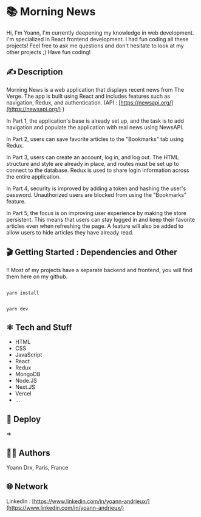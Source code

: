 #  📚 Morning News

Hi,
I'm Yoann, I'm currently deepening my knowledge in web development. I'm specialized in React frontend development.
I had fun coding all these projects!
Feel free to ask me questions and don't hesitate to look at my other projects ;)
Have fun coding!

## ✍️ Description 

Morning News is a web application that displays recent news from The Verge. The app is built using React and includes features such as navigation, Redux, and authentication. (API : [https://newsapi.org/](https://newsapi.org/) ) 

In Part 1, the application's base is already set up, and the task is to add navigation and populate the application with real news using NewsAPI.

In Part 2, users can save favorite articles to the "Bookmarks" tab using Redux.

In Part 3, users can create an account, log in, and log out. The HTML structure and style are already in place, and routes must be set up to connect to the database. Redux is used to share login information across the entire application.

In Part 4, security is improved by adding a token and hashing the user's password. Unauthorized users are blocked from using the "Bookmarks" feature.

In Part 5, the focus is on improving user experience by making the store persistent. This means that users can stay logged in and keep their favorite articles even when refreshing the page. A feature will also be added to allow users to hide articles they have already read.

## 🎬 Getting Started : Dependencies and Other

!! Most of my projects have a separate backend and frontend, you will find them here on my github.

```

yarn install

```

```

yarn dev

```

## ⚛️ Tech and Stuff

- HTML
- CSS
- JavaScript
- React
- Redux
- MongoDB
- Node.JS
- Next.JS
- Vercel
- …

## 🚀 Deploy

⇒ 

## 🧑‍💻 Authors

Yoann Drx, Paris, France 

## 🌐 Network

LinkedIn : [https://www.linkedin.com/in/yoann-andrieux/](https://www.linkedin.com/in/yoann-andrieux/)